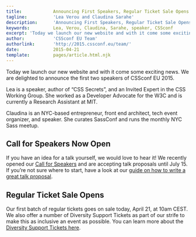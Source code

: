 ```yaml
---
title:            Announcing First Speakers, Regular Ticket Sale Opens
tagline:          'Lea Verou and Claudina Sarahe'
description:      'Announcing First Speakers, Regular Ticket Sale Opens'
keywords:         Lea, Verou, Claudina, Sarahe, speaker, CSSconf
excerpt: 'Today we launch our new website and with it come some exciting news. We are delighted to announce the first two speakers of CSSconf EU 2015: Lea Verou and Claudina Sarahe.'
author:           'CSSconf EU Team'
authorlink:       'http://2015.cssconf.eu/team/'
date:             2015-04-21
template:         pages/article.html.njk
---
```


Today we launch our new website and with it come some exciting news. We are delighted to announce the first two speakers of CSSconf EU 2015.

Lea is a speaker, author of “CSS Secrets”, and an Invited Expert in the CSS Working Group. She worked as a Developer Advocate for the W3C and is currently a Research Assistant at MIT.

Claudina is an NYC-based entrepreneur, front end architect, tech event organizer, and speaker. She curates SassConf and runs the monthly NYC Sass meetup.

## Call for Speakers Now Open

If you have an idea for a talk yourself, we would love to hear it! We recently opened our <a href="/call-for-speakers/">Call for Speakers</a> and are accepting talk proposals until July 15. If you’re not sure where to start, have a look at our <a href="http://2014.cssconf.eu/news/how-to-write-a-great-talk-proposal-for-a-tech">guide on how to write a great talk proposal</a>.

## Regular Ticket Sale Opens

Our first batch of regular tickets goes on sale today, April 21, at 10am CEST. We also offer a number of Diversity Support Tickets as part of our strife to make this as inclusive an event as possible. You can learn more about the <a href="/diversity-support-tickets/">Diversity Support Tickets here</a>.
